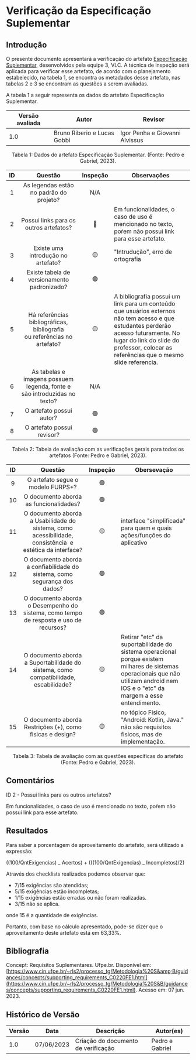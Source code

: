 # Verificação da Especificação Suplementar

## Introdução

O presente documento apresentará a verificação do artefato [Especificação Suplementar](https://requisitos-de-software.github.io/2023.1-VLC/#/modelagem/especificacao_suplementar), desenvolvidos pela equipe 3, VLC. A técnica de inspeção será aplicada para verificar esse artefato, de acordo com o planejamento estabelecido, na tabela 1, se encontra os metadados desse artefato, nas tabelas 2 e 3 se encontram as questões a serem avaliadas.

A tabela 1 a seguir representa os dados do artefato Especificação Suplementar.

| Versão avaliada | Autor                       | Revisor                        |
| ---------------- | --------------------------- | ------------------------------ |
| 1.0              | Bruno Riberio e Lucas Gobbi | Igor Penha e Giovanni Alvissus |

<div style="text-align: center">
<p> Tabela 1: Dados do artefato Especificação Suplementar. (Fonte: Pedro e Gabriel, 2023). </p>
</div>

| ID |                                   Questão                                   | Inspeção | Observações                                                                                                                                                                                                                       |
| :-: | :---------------------------------------------------------------------------: | :--------: | ----------------------------------------------------------------------------------------------------------------------------------------------------------------------------------------------------------------------------------- |
| 1 |                   As legendas estão no padrão do projeto?                   |    N/A    |                                                                                                                                                                                                                                     |
| 2 |                    Possui links para os outros artefatos?                    |     🔴     | Em funcionalidades, o caso de uso é mencionado no texto, poŕem não possui link para esse artefato.                                                                                                                               |
| 3 |                     Existe uma introdução no artefato?                     |     🟡     | "Intrudução", erro de ortografia                                                                                                                                                                                                  |
| 4 |                  Existe tabela de versionamento padronizado?                  |     🟢     |                                                                                                                                                                                                                                     |
| 5 | Há referências bibliográficas, bibliografia ou referências no artefato? |     🟡     | A bibliografia possui um link para um conteúdo que usuários externos não tem acesso e que estudantes perderão acesso futuramente. No lugar do link do slide do professor, colocar as referências que o mesmo slide referencia. |
| 6 |   As tabelas e imagens possuem legenda, fonte e são introduzidas no texto?   |    N/A    |                                                                                                                                                                                                                                     |
| 7 |                           O artefato possui autor?                           |     🟢     |                                                                                                                                                                                                                                     |
| 8 |                          O artefato possui revisor?                          |     🟢     |                                                                                                                                                                                                                                     |

<div style="text-align: center">
<p> Tabela 2: Tabela de avaliação com as verificações gerais para todos os artefatos (Fonte: Pedro e Gabriel, 2023). </p>
</div>

| ID |                                                   Questão                                                   | Inspeção | Obersevação                                                                                                                                                                        |
| :-: | :----------------------------------------------------------------------------------------------------------: | :--------: | ------------------------------------------------------------------------------------------------------------------------------------------------------------------------------------ |
| 9 |                                      O artefato segue o modelo FURPS+?                                      |     🟢     |                                                                                                                                                                                      |
| 10 |                                    O documento aborda as funcionalidades?                                    |     🟢     |                                                                                                                                                                                      |
| 11 | O documento aborda a Usabilidade do sistema, como acessibilidade, consistência  e estética da interface? |     🟡     | interface "simplificada" para quem e quais ações/funções do aplicativo                                                                                                          |
| 12 |                  O documento aborda a confiabilidade do sistema, como segurança dos dados?                  |     🟢     |                                                                                                                                                                                      |
| 13 |            O documento aborda o Desempenho do sistema, como tempo de resposta e uso de recursos?            |     🟢     |                                                                                                                                                                                      |
| 14 |            O documento aborda a Suportabilidade do sistema, como compatibilidade, escabilidade?            |     🟡     | Retirar "etc" da suportabilidade do sistema operacional porque existem milhares de sistemas operacionais que não utilizam android nem IOS e o "etc" da margem a esse entendimento. |
| 15 |                         O documento aborda Restrições (+), como fisicas e design?                         |     🟡     | no tópico Fisico, "Android: Kotlin, Java." não são requisitos fisicos, mas de implementação.                                                                                    |

<div style="text-align: center">
<p> Tabela 3: Tabela de avaliação com as questões específicas do artefato (Fonte: Pedro e Gabriel, 2023). </p>
</div>

## Comentários

ID 2 - Possui links para os outros artefatos?

Em funcionalidades, o caso de uso é mencionado no texto, poŕem não possui link para esse artefato.

## Resultados

Para saber a porcentagem de aproveitamento do artefato, será utilizado a expressão:

((100/QntExigencias) _ Acertos) + (((100/QntExigencias) _ Incompletos)/2)

Através dos checklists realizados podemos observar que:

- 7/15 exigências são atendidas;
- 5/15 exigências estão incompletas;
- 1/15 exigências estão erradas ou não foram realizadas.
- 3/15 não se aplica.

onde 15 é a quantidade de exigências.

Portanto, com base no cálculo apresentado, pode-se dizer que o aproveitamento deste artefato está em 63,33%.

## Bibliografia

Concept: Requisitos Suplementares. Ufpe.br. Disponível em: [https://www.cin.ufpe.br/~rls2/processo_tg/Metodologia%20S&amp;B/guidances/concepts/supporting_requirements_C0220FE1.html](https://www.cin.ufpe.br/~rls2/processo_tg/Metodologia%20S&B/guidances/concepts/supporting_requirements_C0220FE1.html). Acesso em: 07 jun. 2023.

## Histórico de Versão

| Versão | Data       | Descrição                             | Autor(es)       |
| ------- | ---------- | --------------------------------------- | --------------- |
| 1.0     | 07/06/2023 | Criação do documento de verificação | Pedro e Gabriel |

‌
